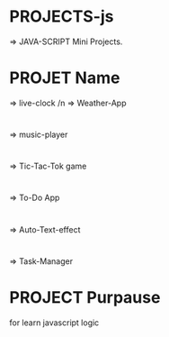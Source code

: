 # PROJECTS-js
=> JAVA-SCRIPT Mini Projects.

# PROJET Name
=> live-clock
/n
=> Weather-App
#
=> music-player
#
=> Tic-Tac-Tok game
#
=> To-Do App
#
=> Auto-Text-effect
#
=> Task-Manager
#

# PROJECT Purpause
for learn javascript logic
